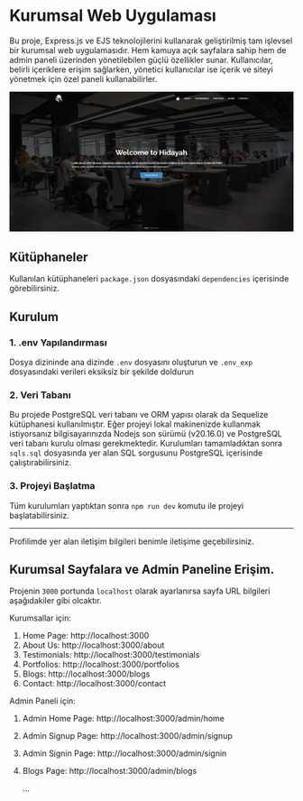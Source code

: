 # Kurumsal Web Uygulaması

Bu proje, Express.js ve EJS teknolojilerini kullanarak geliştirilmiş tam işlevsel bir kurumsal web uygulamasıdır. Hem kamuya açık sayfalara sahip hem de admin paneli üzerinden yönetilebilen güçlü özellikler sunar. Kullanıcılar, belirli içeriklere erişim sağlarken, yönetici kullanıcılar ise içerik ve siteyi yönetmek için özel paneli kullanabilirler.

![alt text](./readme/3.jpg)

## Kütüphaneler

Kullanılan kütüphaneleri `package.json` dosyasındaki `dependencies` içerisinde görebilirsiniz.

## Kurulum

### 1. .env Yapılandırması

Dosya dizininde ana dizinde `.env` dosyasını oluşturun ve `.env_exp` dosyasındaki verileri eksiksiz bir şekilde doldurun

### 2. Veri Tabanı

Bu projede PostgreSQL veri tabanı ve ORM yapısı olarak da Sequelize kütüphanesi kullanılmıştır. Eğer projeyi lokal makinenizde kullanmak istiyorsanız bilgisayarınızda Nodejs son sürümü (v20.16.0) ve PostgreSQL veri tabanı kurulu olması gerekmektedir. Kurulumları tamamladıktan sonra `sqls.sql` dosyasında yer alan SQL sorgusunu PostgreSQL içerisinde çalıştırabilirsiniz.

### 3. Projeyi Başlatma

Tüm kurulumları yaptıktan sonra `npm run dev` komutu ile projeyi başlatabilirsiniz.

<hr>

Profilimde yer alan iletişim bilgileri benimle iletişime geçebilirsiniz.

## Kurumsal Sayfalara ve Admin Paneline Erişim.

Projenin `3000` portunda `localhost` olarak ayarlanırsa sayfa URL bilgileri aşağıdakiler gibi olcaktır.

Kurumsallar için:

1. Home Page: http://localhost:3000
2. About Us: http://localhost:3000/about
3. Testimonials: http://localhost:3000/testimonials
4. Portfolios: http://localhost:3000/portfolios
5. Blogs: http://localhost:3000/blogs
6. Contact: http://localhost:3000/contact

Admin Paneli için:

1. Admin Home Page: http://localhost:3000/admin/home
2. Admin Signup Page: http://localhost:3000/admin/signup
3. Admin Signin Page: http://localhost:3000/admin/signin
4. Blogs Page: http://localhost:3000/admin/blogs

   ...
